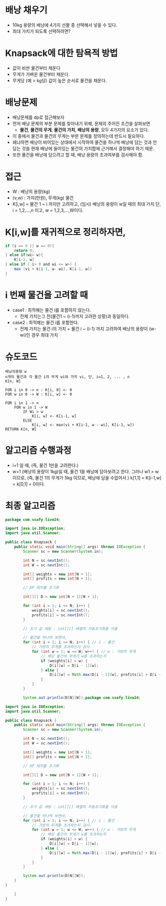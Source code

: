 # 배낭 채우기

- 10kg 용량의 배낭에 4가지 선물 중 선택해서 넣을 수 있다.
- 최대 가치가 되도록 선택하려면?

# Knapsack에 대한 탐욕적 방법

- 값이 비싼 물건부터 채운다
- 무게가 가벼운 물건부터 채운다.
- 무게당 (예 > kg당) 값이 높은 순서로 물건을 채운다.

# 배낭문제

- 배낭문제를 dp로 접근해보자
- 먼저 배낭 문제의 부분 문제를 찾아내기 위해, 문제의 주어진 조건을 살펴보면
  - **물건**, **물건의 무게**, **물건의 가치**, **배낭의 용량**, 모두 4가지의 요소가 있다.
- 이 중에서 물건과 물건의 무게는 부분 문제를 정의하는데 반드시 필요하다.
- 왜냐하면 배낭이 비어있는 상태에서 시작하여 물건을 하나씩 배낭에 담는 것과 안 담는 것을 현재 배낭에 들어있는 물건의 가치합에 근거해서 결정해야 하기 때문.
- 또한 물건을 배낭에 담으려고 할 때, 배낭 용량의 초과여부를 검사해야 함.

# 접근

- W : 배낭의 용량(kg)
- (v,w) : 가치(만원), 무게(kg) 물건
- K[i,w] = 물건 1 ~ i 까지만 고려하고, (임시) 배낭의 용량이 w일 때의 최대 가치
  단, i = 1,2,...,n 이고, w = 1,2,3,...,W이다.

# K[i,w]를 재귀적으로 정리하자면,

```java
if (i == 0 || w == 0){
    return 0;
} else if(wi> w){
    K[i-1, w]
} else if ( i> 0 and wi <= w>) {
    max (vi + k[i-1, w- wi], K[i-1, w])
}
```

# i 번째 물건을 고려할 때

- case1 : 최적해는 물건 i를 포함하지 않는다.
  - 전체 가치는그 전(물건1 ~ (i-1)까지 고려한 상황)과 동일하다.
- case2 : 최적해는 물건 i를 포함한다.
  - 전체 가치는 물건 i의 가치 + 물건 i ~ (i-1) 까지 고려하여 배낭의 용량이 (w-wi)인 경우 최대 가치

# 슈도코드

```
배낭의용량 w
n개의 물건과 각 물건 i의 무게 wi와 가치 vi, 단, i=1, 2, ... , n
K[n, W]

FOR i in 0 -> n : K[i, 0] <- 0
FOR w in 0 -> W : K[i, w] <- 0

FOR i in 1 -> n
    FOR w in 1 -> W
        IF Wi > w
            K[i, w] <- K[i-1, w]
        ELSE
            K[i, w] <- max(vi + K[i-1, w - wi], K[i-1, w])
RETURN K[n, W]
```

# 알고리즘 수행과정

- i=1 일 때, (즉, 물건 1만을 고려한다.)
- w=1 (배낭의 용량이 1kg)일 때, 물건 1을 배낭에 담아보려고 한다. 그러나 w1 > w 이므로, (즉, 물건 1의 무게가 5kg 이므로, 배낭에 담을 수없어서.)
  k[1,1] = K[i-1,w] = k[0,1] = 0이다.

# 최종 알고리즘

```java
package com.ssafy.live24;

import java.io.IOException;
import java.util.Scanner;

public class Knapsack {
	public static void main(String[] args) throws IOException {
		Scanner sc = new Scanner(System.in);

		int N = sc.nextInt();
		int W = sc.nextInt();

		int[] weights = new int[N + 1];
		int[] profits = new int[N + 1];

		// DP 테이블 초기화

		int[][] D = new int[N + 1][W + 1];

		for (int i = 1; i <= N; i++) {
			weights[i] = sc.nextInt();
			profits[i] = sc.nextInt();
		}

		// 초기 값 세팅 : int[][] 배열의 자동초기화를 이용

		// 물건을 하나씩 보면서,
		for (int i = 1; i <= N; i++) { // i : 물건
			// 가방의 무게를 초과하는지 검사.
			for (int w = 1; w <= W; w++) { // w : 가방의 무게
				// 해당 물건의 무게가 w를 초과하는지
				if (weights[i] > w) {
					D[i][w] = D[i - 1][w];
				} else {
					D[i][w] = Math.max(D[i - 1][w], profits[i] + D[i - 1][w - weights[i]]);
				}
			}
		}

		System.out.println(D[N][W]);package com.ssafy.live24;

import java.io.IOException;
import java.util.Scanner;

public class Knapsack {
	public static void main(String[] args) throws IOException {
		Scanner sc = new Scanner(System.in);

		int N = sc.nextInt();
		int W = sc.nextInt();

		int[] weights = new int[N + 1];
		int[] profits = new int[N + 1];

		// DP 테이블 초기화

		int[][] D = new int[N + 1][W + 1];

		for (int i = 1; i <= N; i++) {
			weights[i] = sc.nextInt();
			profits[i] = sc.nextInt();
		}

		// 초기 값 세팅 : int[][] 배열의 자동초기화를 이용

		// 물건을 하나씩 보면서,
		for (int i = 1; i <= N; i++) { // i : 물건
			// 가방의 무게를 초과하는지 검사.
			for (int w = 1; w <= W; w++) { // w : 가방의 무게
				// 해당 물건의 무게가 w를 초과하는지
				if (weights[i] > w) {
					D[i][w] = D[i - 1][w];
				} else {
					D[i][w] = Math.max(D[i - 1][w], profits[i] + D[i - 1][w - weights[i]]);
				}
			}
		}

		System.out.println(D[N][W]);
	}
}

	}
}

```
